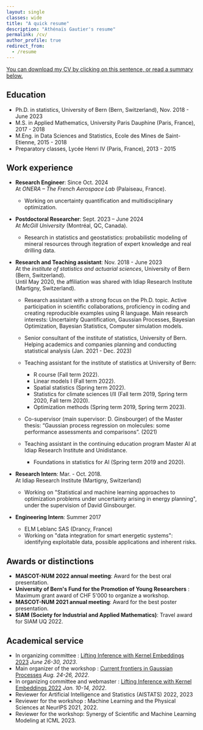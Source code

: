 ```yaml
---
layout: single
classes: wide
title: "A quick resume"
description: "Athénaïs Gautier's resume"
permalink: /cv/
author_profile: true
redirect_from:
  - /resume
---
```

<a href="https://github.com/AthenaisGautier/athenaisgautier.github.io/raw/master/assets/CV_AthenaisGautier.pdf">You can download my CV by clicking on this sentence, or read a summary below.</a> 

Education
---

* Ph.D. in statistics, University of Bern (Bern, Switzerland), Nov. 2018 - June 2023
* M.S. in Applied Mathematics, University Paris Dauphine (Paris, France), 2017 - 2018
* M.Eng. in Data Sciences and Statistics, Ecole des Mines de Saint-Etienne, 2015 - 2018
* Preparatory classes, Lycée Henri IV (Paris, France), 2013 - 2015

Work experience
---
* __Research Engineer__: Since Oct. 2024  
  At *ONERA – The French Aerospace Lab* (Palaiseau, France).  
  * Working on uncertainty quantification and multidisciplinary optimization.  

* __Postdoctoral Researcher__: Sept. 2023 – June 2024  
  At *McGill University* (Montréal, QC, Canada).  
  * Research in statistics and geostatistics: probabilistic modeling of mineral resources through itegration of expert knowledge and real drilling data.
    
* __Research and Teaching assistant__: Nov. 2018 - June 2023  
  At the *institute of statistics and actuarial sciences*, University of Bern (Bern, Switzerland).  
  Until May 2020, the affiliation was shared with Idiap Research Institute (Martigny, Switzerland).  
  * Research assistant with a strong focus on the Ph.D. topic. Active participation in scientific collaborations, proficiency in coding and creating reproducible examples using R language. Main research interests: Uncertainty Quantification, Gaussian Processes, Bayesian Optimization, Bayesian Statistics, Computer simulation models.
  * Senior consultant of the institute of statistics, University of Bern. Helping academics and companies planning and conducting statistical analysis (Jan. 2021 - Dec. 2023)
        
  * Teaching assistant for the institute of statistics at University of Bern:  
    + R course (Fall term 2022).
    + Linear models I (Fall term 2022).
    + Spatial statistics (Spring term 2022).  
    + Statistics for climate sciences I/II (Fall term 2019, Spring term 2020, Fall term 2020).  
    + Optimization methods (Spring term 2019, Spring term 2023).  
  * Co-supervisor (main supervisor: D. Ginsbourger) of the Master thesis: “Gaussian process regression on molecules: some performance assessments and comparisons”. (2021)  
  * Teaching assistant in the continuing education program Master AI at Idiap Research Institute and Unidistance.  
    + Foundations in statistics for AI (Spring term 2019 and 2020).  

* __Research Intern__: Mar. - Oct. 2018.  
At Idiap Research Institute (Martigny, Switzerland)
  * Working on "Statistical and machine learning approaches to optimization problems under uncertainty arising in energy planning", under the supervision of David Ginsbourger.

* __Engineering Intern__: Summer 2017
  * ELM Leblanc SAS (Drancy, France)
  * Working on "data integration for smart energetic systems": identifying exploitable data, possible applications and inherent risks.
  
Awards or distinctions
---

* __MASCOT-NUM 2022 annual meeting__: Award for the best oral presentation.
* __University of Bern's Fund for the Promotion of Young Researchers__ : Maximum grant award of CHF 5'000 to organize a workshop.
* __MASCOT-NUM 2021 annual meeting__: Award for the best poster presentation.
* __SIAM (Society for Industrial and Applied Mathematics)__: Travel award for SIAM UQ 2022.

Academical service
---
* In organizing committee : [Lifting Inference with Kernel Embeddings 2023](https://like23-bern.github.io/) *June 26-30, 2023*.
* Main organizer of the workshop : [Current frontiers in Gaussian Processes](https://frontiersgp-bern2022.github.io/) *Aug. 24-26, 2022*.
* In organizing committee and webmaster : [Lifting Inference with Kernel Embeddings 2022](https://like22-bern.github.io/) *Jan. 10-14, 2022*.
* Reviewer for Artificial Intelligence and Statistics (AISTATS) 2022, 2023
* Reviewer for the workshop : Machine Learning and the Physical Sciences at NeurIPS 2021, 2022. 
* Reviewer for the workshop: Synergy of Scientific and Machine Learning Modeling at ICML 2023.

